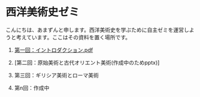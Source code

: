 # 西洋美術史ゼミ

こんにちは、あまずんと申します。西洋美術史を学ぶために自主ゼミを運営しようと考えています。ここはその資料を置く場所です。

1. [第一回：イントロダクション.pdf](https://github.com/amazuun/Art_of_Europe/files/7801923/default.pdf)
2. [第二回：原始美術と古代オリエント美術(作成中のためpptx)]

4. 第三回：ギリシア美術とローマ美術
5. 第n回：作成中
